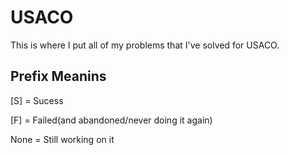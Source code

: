# USACO

This is where I put all of my problems that I've solved for USACO.

## Prefix Meanins

[S] = Sucess

[F] = Failed(and abandoned/never doing it again)

None = Still working on it